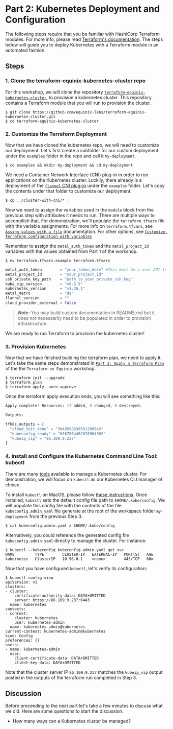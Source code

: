 <!-- See https://squidfunk.github.io/mkdocs-material/reference/ -->
# Part 2: Kubernetes Deployment and Configuration

The following steps require that you be familiar with HashiCorp Terraform modules. For more info, please read [Terraform's documentation](https://developer.hashicorp.com/terraform/tutorials/modules/module). The steps below will guide you to deploy Kubernetes with a Terraform module in an automated fashion.

## Steps

### 1. Clone the terraform-equinix-kubernetes-cluster repo

For this workshop, we will clone the repository [`terraform-equinix-kubernetes-cluster`](https://github.com/equinix-labs/terraform-equinix-kubernetes-cluster), to provision a kubernetes cluster. This repository contains a Terraform module that you will run to provision the cluster.

```shell
$ git clone https://github.com/equinix-labs/terraform-equinix-kubernetes-cluster.git
$ cd terraform-equinix-kubernetes-cluster
```

### 2. Customize the Terraform Deployment

Now that we have cloned the kubernetes repo, we will need to customize our deployment. Let's first create a subfolder for our custom deployment under the `examples` folder in the repo and call it `my-deployment`.

```shell
$ cd examples && mkdir my-deployment && cd my-deployment
```

We need a Container Network Interface (CNI) plug-in in order to run applications on the Kubernetes cluster. Luckily, there already is a deployment of the [`flannel` CNI plug-in](https://github.com/dcallao/terraform-equinix-kubernetes-cluster/tree/main/examples/cluster-with-cni) under the `examples` folder. Let's copy the contents under that folder to customize our deployment.

```shell
$ cp ../cluster-with-cni/* .
```

Now we need to assign the variables used in the `module` block from the previous step with attributes it needs to run. There are multiple ways to accomplish that. For demonstration, we'll populate the `terraform.tfvars` file with the variable assignments. For more info on `terraform.tfvars`, see [`Assign values with a file`](https://developer.hashicorp.com/terraform/tutorials/configuration-language/variables#assign-values-with-a-file) documentation. For other options, see [`Customize Terraform configuration with variables`](https://developer.hashicorp.com/terraform/tutorials/configuration-language/variables)

Remember to assign the `metal_auth_token` and the `metal_project_id` variables with the values obtained from Part 1 of the workshop.

```shell
$ mv terraform.tfvars.example terraform.tfvars
```

```terraform
metal_auth_token        = "your_token_here" #This must be a user API token
metal_project_id        = "your_project_id"
ssh_private_key_path    = "path_to_your_private_ssh_key"
kube_vip_version        = "v0.5.9"
kubernetes_version      = "v1.26.1"
metal_metro             = "da"
flannel_version         = ""
cloud_provider_external = false
```

> **_Note:_** You may build custom documentation in README.md but it does not necessarily need to be populated in order to provision infrastructure.

We are ready to run Terraform to provision the kubernetes cluster!

### 3. Provision Kubernetes

Now that we have finished building the terraform plan, we need to apply it. Let's take the same steps demonstrated in [`Part 3: Apply a Terraform Plan`](https://equinix-labs.github.io/terraform-on-equinix-workshop/parts/apply-plan/) of the the `Terraform on Equinix` workshop.

```shell
$ terraform init --upgrade
$ terraform plan
$ terraform apply -auto-approve
```

Once the terraform apply execution ends, you will see something like this:

```terraform
Apply complete! Resources: 17 added, 0 changed, 0 destroyed.

Outputs:

tfk8s_outputs = {
  "cloud_init_done" = "3049598830591298943"
  "kubeconfig_ready" = "6387064462670964962"
  "kubeip_vip" = "86.109.9.237"
}
```

### 4. Install and Configure the Kubernetes Command Line Tool: kubectl

There are many [tools](https://kubernetes.io/docs/tasks/tools/) available to manage a Kubernetes cluster. For demonstration, we will focus on `kubectl` as our Kubernetes CLI manager of choice.

To install `kubectl` on MacOS, please follow [these instructions](https://kubernetes.io/docs/tasks/tools/install-kubectl-macos/). Once installed, `kubectl` sets the default config file path to `$HOME/.kube/config`. We will populate this config file with the contents of the file `kubeconfig.admin.yaml` file generate at the root of the workspace folder `my-deployment` from the previous Step 3.

```shell
$ cat kubeconfig.admin.yaml > $HOME/.kube/config
```

Alternatively, you could reference the generated config file `kubeconfig.admin.yaml` directly to manage the cluster. For instance:

```shell
$ kubectl --kubeconfig kubeconfig.admin.yaml get svc
NAME         TYPE        CLUSTER-IP   EXTERNAL-IP   PORT(S)   AGE
kubernetes   ClusterIP   10.96.0.1    <none>        443/TCP   68m
```

Now that you have configured `kubectl`, let's verify its configuration:

```shell
$ kubectl config view
apiVersion: v1
clusters:
- cluster:
    certificate-authority-data: DATA+OMITTED
    server: https://86.109.9.237:6443
  name: kubernetes
contexts:
- context:
    cluster: kubernetes
    user: kubernetes-admin
  name: kubernetes-admin@kubernetes
current-context: kubernetes-admin@kubernetes
kind: Config
preferences: {}
users:
- name: kubernetes-admin
  user:
    client-certificate-data: DATA+OMITTED
    client-key-data: DATA+OMITTED
```

Note that the cluster server IP `86.109.9.237` matches the `kubeip_vip` output posted in the outputs of the terraform run completed in Step 3.

## Discussion

Before proceeding to the next part let's take a few minutes to discuss what we did. Here are some questions to start the discussion.

* How many ways can a Kubernetes cluster be managed?
